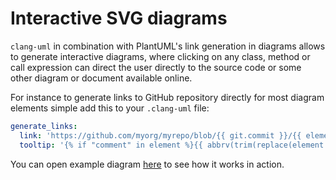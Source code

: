 # Interactive SVG diagrams

<!-- toc -->



<!-- tocstop -->

`clang-uml` in combination with PlantUML's link generation in diagrams allows to
generate interactive diagrams, where clicking on any class, method or call
expression can direct the user directly to the source code or some other
diagram or document available online.

For instance to generate links to GitHub repository directly for most diagram
elements simple add this to your `.clang-uml` file:

```yaml
generate_links:
  link: 'https://github.com/myorg/myrepo/blob/{{ git.commit }}/{{ element.source.path }}#L{{ element.source.line }}'
  tooltip: '{% if "comment" in element %}{{ abbrv(trim(replace(element.comment, "\n+", " ")), 256) }}{% else %}{{ element.name }}{% endif %}'
```

You can open example diagram [here](https://raw.githubusercontent.com/bkryza/clang-uml/master/docs/test_cases/t00014_class.svg) to see how it works in action.